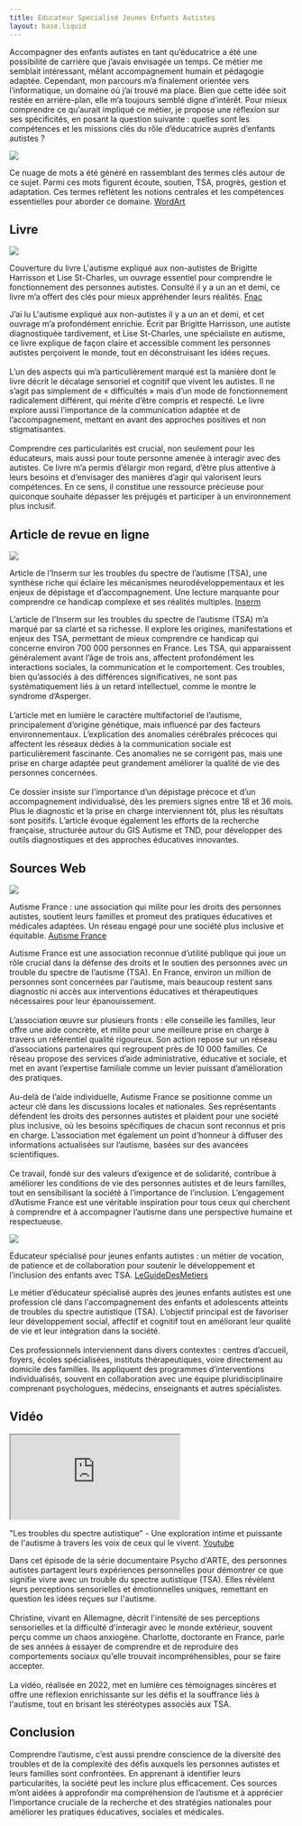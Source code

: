 ```yaml
---
title: Educateur Specialisé Jeunes Enfants Autistes
layout: base.liquid
---
```


Accompagner des enfants autistes en tant qu’éducatrice a été une possibilité de carrière que j’avais envisagée un temps. Ce métier me semblait intéressant, mêlant accompagnement humain et pédagogie adaptée. Cependant, mon parcours m’a finalement orientée vers l’informatique, un domaine où j’ai trouvé ma place. Bien que cette idée soit restée en arrière-plan, elle m’a toujours semblé digne d’intérêt. Pour mieux comprendre ce qu’aurait impliqué ce métier, je propose une réflexion sur ses spécificités, en posant la question suivante : quelles sont les compétences et les missions clés du rôle d’éducatrice auprès d’enfants autistes ?

<section>
    <img src="/assets/images/cloud.png"></img>
    <p>
        Ce nuage de mots a été généré en rassemblant des termes clés autour de ce sujet. Parmi ces mots figurent écoute, soutien, TSA, progrès, gestion et adaptation. Ces termes reflètent les notions centrales et les compétences essentielles pour aborder ce domaine. <a href="https://wordart.com/">WordArt</a>
    </p>
</section>

## Livre

<article>
<section>
    <img src="/assets/images/L&apos;autisme expliqué aux non autistes.jpg"></img>
    <p>
        Couverture du livre L'autisme expliqué aux non-autistes de Brigitte Harrisson et Lise St-Charles, un ouvrage essentiel pour comprendre le fonctionnement des personnes autistes. Consulté il y a un an et demi, ce livre m’a offert des clés pour mieux appréhender leurs réalités. <a href="https://www.fnac.com/a13958572/Brigitte-Harrison-L-autisme-explique-aux-non-autistes">Fnac</a>
    </p>
</section>

J’ai lu L'autisme expliqué aux non-autistes il y a un an et demi, et cet ouvrage m’a profondément enrichie. Écrit par Brigitte Harrisson, une autiste diagnostiquée tardivement, et Lise St-Charles, une spécialiste en autisme, ce livre explique de façon claire et accessible comment les personnes autistes perçoivent le monde, tout en déconstruisant les idées reçues. </br></br>
L’un des aspects qui m’a particulièrement marqué est la manière dont le livre décrit le décalage sensoriel et cognitif que vivent les autistes. Il ne s’agit pas simplement de « difficultés » mais d’un mode de fonctionnement radicalement différent, qui mérite d’être compris et respecté. Le livre explore aussi l’importance de la communication adaptée et de l’accompagnement, mettant en avant des approches positives et non stigmatisantes.</br></br>
Comprendre ces particularités est crucial, non seulement pour les éducateurs, mais aussi pour toute personne amenée à interagir avec des autistes. Ce livre m’a permis d’élargir mon regard, d’être plus attentive à leurs besoins et d’envisager des manières d’agir qui valorisent leurs compétences. En ce sens, il constitue une ressource précieuse pour quiconque souhaite dépasser les préjugés et participer à un environnement plus inclusif.
</article>

## Article de revue en ligne

<article>
<section>
    <img src="/assets/images/inserm.png"></img>
    <p>
        Article de l’Inserm sur les troubles du spectre de l’autisme (TSA), une synthèse riche qui éclaire les mécanismes neurodéveloppementaux et les enjeux de dépistage et d’accompagnement. Une lecture marquante pour comprendre ce handicap complexe et ses réalités multiples. <a href="https://www.inserm.fr/dossier/autisme/">Inserm</a>
    </p>
</section>

L’article de l’Inserm sur les troubles du spectre de l’autisme (TSA) m’a marqué par sa clarté et sa richesse. Il explore les origines, manifestations et enjeux des TSA, permettant de mieux comprendre ce handicap qui concerne environ 700 000 personnes en France. Les TSA, qui apparaissent généralement avant l’âge de trois ans, affectent profondément les interactions sociales, la communication et le comportement. Ces troubles, bien qu’associés à des différences significatives, ne sont pas systématiquement liés à un retard intellectuel, comme le montre le syndrome d’Asperger.<br><br>
L’article met en lumière le caractère multifactoriel de l’autisme, principalement d’origine génétique, mais influencé par des facteurs environnementaux. L’explication des anomalies cérébrales précoces qui affectent les réseaux dédiés à la communication sociale est particulièrement fascinante. Ces anomalies ne se corrigent pas, mais une prise en charge adaptée peut grandement améliorer la qualité de vie des personnes concernées.<br><br>
Ce dossier insiste sur l’importance d’un dépistage précoce et d’un accompagnement individualisé, dès les premiers signes entre 18 et 36 mois. Plus le diagnostic et la prise en charge interviennent tôt, plus les résultats sont positifs. L’article évoque également les efforts de la recherche française, structurée autour du GIS Autisme et TND, pour développer des outils diagnostiques et des approches éducatives innovantes.
</article>

## Sources Web

<article>
<section>
    <img src="/assets/images/autisme-france.png"></img>
    <p>
        Autisme France : une association qui milite pour les droits des personnes autistes, soutient leurs familles et promeut des pratiques éducatives et médicales adaptées. Un réseau engagé pour une société plus inclusive et équitable. <a href="https://www.autisme-france.fr/">Autisme France</a>
    </p>
</section>

Autisme France est une association reconnue d’utilité publique qui joue un rôle crucial dans la défense des droits et le soutien des personnes avec un trouble du spectre de l’autisme (TSA). En France, environ un million de personnes sont concernées par l’autisme, mais beaucoup restent sans diagnostic ni accès aux interventions éducatives et thérapeutiques nécessaires pour leur épanouissement.<br><br>
L’association œuvre sur plusieurs fronts : elle conseille les familles, leur offre une aide concrète, et milite pour une meilleure prise en charge à travers un référentiel qualité rigoureux. Son action repose sur un réseau d’associations partenaires qui regroupent près de 10 000 familles. Ce réseau propose des services d’aide administrative, éducative et sociale, et met en avant l’expertise familiale comme un levier puissant d’amélioration des pratiques.<br><br>
Au-delà de l’aide individuelle, Autisme France se positionne comme un acteur clé dans les discussions locales et nationales. Ses représentants défendent les droits des personnes autistes et plaident pour une société plus inclusive, où les besoins spécifiques de chacun sont reconnus et pris en charge. L’association met également un point d’honneur à diffuser des informations actualisées sur l’autisme, basées sur des avancées scientifiques.<br><br>
Ce travail, fondé sur des valeurs d’exigence et de solidarité, contribue à améliorer les conditions de vie des personnes autistes et de leurs familles, tout en sensibilisant la société à l’importance de l’inclusion. L’engagement d’Autisme France est une véritable inspiration pour tous ceux qui cherchent à comprendre et à accompagner l’autisme dans une perspective humaine et respectueuse.
</article>

<article>
<section>
    <img src="/assets/images/leguidedesmetiers.png"></img>
    <p>
        Éducateur spécialisé pour jeunes enfants autistes : un métier de vocation, de patience et de collaboration pour soutenir le développement et l’inclusion des enfants avec TSA. <a href="https://www.leguidedesmetiers.fr/fr/metier/educateur-specialise-educatrice-specialisee-jeunes-enfants-autistes">LeGuideDesMetiers</a>
    </p>
</section>

Le métier d’éducateur spécialisé auprès des jeunes enfants autistes est une profession clé dans l'accompagnement des enfants et adolescents atteints de troubles du spectre autistique (TSA). L’objectif principal est de favoriser leur développement social, affectif et cognitif tout en améliorant leur qualité de vie et leur intégration dans la société.<br><br>
Ces professionnels interviennent dans divers contextes : centres d’accueil, foyers, écoles spécialisées, instituts thérapeutiques, voire directement au domicile des familles. Ils appliquent des programmes d’interventions individualisés, souvent en collaboration avec une équipe pluridisciplinaire comprenant psychologues, médecins, enseignants et autres spécialistes.
</article>

## Vidéo

<article>
<section>
    <iframe src="https://www.youtube.com/embed/OEXedoyp0_k"></iframe>
    <p>
        "Les troubles du spectre autistique" - Une exploration intime et puissante de l'autisme à travers les voix de ceux qui le vivent. <a href="https://www.youtube.com/watch?v=OEXedoyp0_k">Youtube</a>
    </p>
</section>

Dans cet épisode de la série documentaire Psycho d'ARTE, des personnes autistes partagent leurs expériences personnelles pour démontrer ce que signifie vivre avec un trouble du spectre autistique (TSA). Elles révèlent leurs perceptions sensorielles et émotionnelles uniques, remettant en question les idées reçues sur l'autisme.<br><br>
Christine, vivant en Allemagne, décrit l'intensité de ses perceptions sensorielles et la difficulté d'interagir avec le monde extérieur, souvent perçu comme un chaos anxiogène. Charlotte, doctorante en France, parle de ses années à essayer de comprendre et de reproduire des comportements sociaux qu'elle trouvait incompréhensibles, pour se faire accepter.<br><br>
La vidéo, réalisée en 2022, met en lumière ces témoignages sincères et offre une réflexion enrichissante sur les défis et la souffrance liés à l'autisme, tout en brisant les stéréotypes associés aux TSA.
</article>

## Conclusion

Comprendre l’autisme, c’est aussi prendre conscience de la diversité des troubles et de la complexité des défis auxquels les personnes autistes et leurs familles sont confrontées. En apprenant à identifier leurs particularités, la société peut les inclure plus efficacement. Ces sources m’ont aidées à approfondir ma compréhension de l’autisme et à apprécier l’importance cruciale de la recherche et des stratégies nationales pour améliorer les pratiques éducatives, sociales et médicales.
